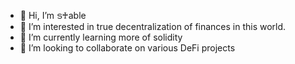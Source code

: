 - 👋 Hi, I’m ട♰able
- 👀 I’m interested in true decentralization of finances in this world.
- 🌱 I’m currently learning more of solidity
- 💞️ I’m looking to collaborate on various DeFi projects

<!---
stableclub/stableclub is a ✨ special ✨ repository because its `README.md` (this file) appears on your GitHub profile.
You can click the Preview link to take a look at your changes.
--->

